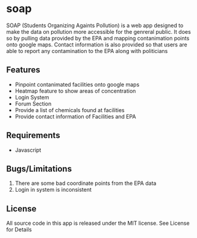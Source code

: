 # soap

SOAP (Students Organizing Againts Pollution) is a web app designed to make the data
on pollution more accessible for the genreral public. It does so by pulling data provided
by the EPA and mapping contanimation points onto google maps. Contact information is also
provided so that users are able to report any contamination to the EPA along with politicians

## Features
- Pinpoint contanimated facilities onto google maps
- Heatmap feature to show areas of concentration
- Login System
- Forum Section
- Provide a list of chemicals found at facilities
- Provide contact information of Facilities and EPA

## Requirements
- Javascript

## Bugs/Limitations
1. There are some bad coordinate points from the EPA data
2. Login in system is inconsistent

## License
All source code in this app is released under the MIT license. See License for Details
